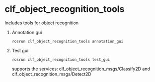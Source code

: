 # clf_object_recognition_tools

Includes tools for object recognition

1. Annotation gui
    ```
    rosrun clf_object_recognition_tools annotation_gui
    ```

2. Test gui
    ```
    rosrun clf_object_recognition_tools test_gui
    ```

    supports the services: clf_object_recognition_msgs/Classify2D and clf_object_recognition_msgs/Detect2D

